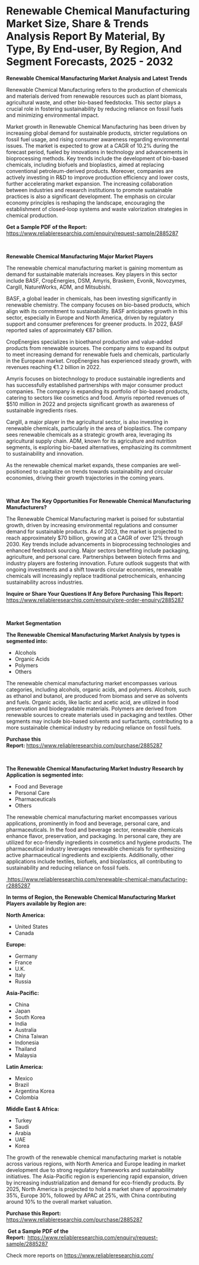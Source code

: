 <p><h1>Renewable Chemical Manufacturing Market Size, Share & Trends Analysis Report By Material, By Type, By End-user, By Region, And Segment Forecasts, 2025 - 2032</h1></p><p><strong>Renewable Chemical Manufacturing Market Analysis and Latest Trends</strong></p>
<p><p>Renewable Chemical Manufacturing refers to the production of chemicals and materials derived from renewable resources such as plant biomass, agricultural waste, and other bio-based feedstocks. This sector plays a crucial role in fostering sustainability by reducing reliance on fossil fuels and minimizing environmental impact. </p><p>Market growth in Renewable Chemical Manufacturing has been driven by increasing global demand for sustainable products, stricter regulations on fossil fuel usage, and rising consumer awareness regarding environmental issues. The market is expected to grow at a CAGR of 10.2% during the forecast period, fueled by innovations in technology and advancements in bioprocessing methods. Key trends include the development of bio-based chemicals, including biofuels and bioplastics, aimed at replacing conventional petroleum-derived products. Moreover, companies are actively investing in R&D to improve production efficiency and lower costs, further accelerating market expansion. The increasing collaboration between industries and research institutions to promote sustainable practices is also a significant development. The emphasis on circular economy principles is reshaping the landscape, encouraging the establishment of closed-loop systems and waste valorization strategies in chemical production.</p></p>
<p><strong>Get a Sample PDF of the Report:&nbsp;</strong> <a href="https://www.reliableresearchiq.com/enquiry/request-sample/2885287?utm_campaign=2797&utm_medium=2&utm_source=Github&utm_content=ia&utm_term=13032025&utm_id=renewable-chemical-manufacturing">https://www.reliableresearchiq.com/enquiry/request-sample/2885287</a></p>
<p>&nbsp;</p>
<p><strong>Renewable Chemical Manufacturing Major Market Players</strong></p>
<p><p>The renewable chemical manufacturing market is gaining momentum as demand for sustainable materials increases. Key players in this sector include BASF, CropEnergies, DSM, Amyris, Braskem, Evonik, Novozymes, Cargill, NatureWorks, ADM, and Mitsubishi. </p><p>BASF, a global leader in chemicals, has been investing significantly in renewable chemistry. The company focuses on bio-based products, which align with its commitment to sustainability. BASF anticipates growth in this sector, especially in Europe and North America, driven by regulatory support and consumer preferences for greener products. In 2022, BASF reported sales of approximately €87 billion.</p><p>CropEnergies specializes in bioethanol production and value-added products from renewable sources. The company aims to expand its output to meet increasing demand for renewable fuels and chemicals, particularly in the European market. CropEnergies has experienced steady growth, with revenues reaching €1.2 billion in 2022.</p><p>Amyris focuses on biotechnology to produce sustainable ingredients and has successfully established partnerships with major consumer product companies. The company is expanding its portfolio of bio-based products, catering to sectors like cosmetics and food. Amyris reported revenues of $510 million in 2022 and projects significant growth as awareness of sustainable ingredients rises.</p><p>Cargill, a major player in the agricultural sector, is also investing in renewable chemicals, particularly in the area of bioplastics. The company sees renewable chemicals as a strategic growth area, leveraging its agricultural supply chain. ADM, known for its agriculture and nutrition segments, is exploring bio-based alternatives, emphasizing its commitment to sustainability and innovation.</p><p>As the renewable chemical market expands, these companies are well-positioned to capitalize on trends towards sustainability and circular economies, driving their growth trajectories in the coming years.</p></p>
<p>&nbsp;</p>
<p><strong>What Are The Key Opportunities For Renewable Chemical Manufacturing Manufacturers?</strong></p>
<p><p>The Renewable Chemical Manufacturing market is poised for substantial growth, driven by increasing environmental regulations and consumer demand for sustainable products. As of 2023, the market is projected to reach approximately $70 billion, growing at a CAGR of over 12% through 2030. Key trends include advancements in bioprocessing technologies and enhanced feedstock sourcing. Major sectors benefiting include packaging, agriculture, and personal care. Partnerships between biotech firms and industry players are fostering innovation. Future outlook suggests that with ongoing investments and a shift towards circular economies, renewable chemicals will increasingly replace traditional petrochemicals, enhancing sustainability across industries.</p></p>
<p><strong>Inquire or Share Your Questions If Any Before Purchasing This Report:</strong> <a href="https://www.reliableresearchiq.com/enquiry/pre-order-enquiry/2885287?utm_campaign=2797&utm_medium=2&utm_source=Github&utm_content=ia&utm_term=13032025&utm_id=renewable-chemical-manufacturing">https://www.reliableresearchiq.com/enquiry/pre-order-enquiry/2885287</a></p>
<p>&nbsp;</p>
<p><strong>Market Segmentation</strong></p>
<p><strong>The Renewable Chemical Manufacturing Market Analysis by types is segmented into:</strong></p>
<p><ul><li>Alcohols</li><li>Organic Acids</li><li>Polymers</li><li>Others</li></ul></p>
<p><p>The renewable chemical manufacturing market encompasses various categories, including alcohols, organic acids, and polymers. Alcohols, such as ethanol and butanol, are produced from biomass and serve as solvents and fuels. Organic acids, like lactic and acetic acid, are utilized in food preservation and biodegradable materials. Polymers are derived from renewable sources to create materials used in packaging and textiles. Other segments may include bio-based solvents and surfactants, contributing to a more sustainable chemical industry by reducing reliance on fossil fuels.</p></p>
<p><strong>Purchase this Report:&nbsp;</strong><a href="https://www.reliableresearchiq.com/purchase/2885287?utm_campaign=2797&utm_medium=2&utm_source=Github&utm_content=ia&utm_term=13032025&utm_id=renewable-chemical-manufacturing">https://www.reliableresearchiq.com/purchase/2885287</a></p>
<p>&nbsp;</p>
<p><strong>The Renewable Chemical Manufacturing Market Industry Research by Application is segmented into:</strong></p>
<p><ul><li>Food and Beverage</li><li>Personal Care</li><li>Pharmaceuticals</li><li>Others</li></ul></p>
<p><p>The renewable chemical manufacturing market encompasses various applications, prominently in food and beverage, personal care, and pharmaceuticals. In the food and beverage sector, renewable chemicals enhance flavor, preservation, and packaging. In personal care, they are utilized for eco-friendly ingredients in cosmetics and hygiene products. The pharmaceutical industry leverages renewable chemicals for synthesizing active pharmaceutical ingredients and excipients. Additionally, other applications include textiles, biofuels, and bioplastics, all contributing to sustainability and reducing reliance on fossil fuels.</p></p>
<p><a href="https://www.reliableresearchiq.com/renewable-chemical-manufacturing-r2885287?utm_campaign=2797&utm_medium=2&utm_source=Github&utm_content=ia&utm_term=13032025&utm_id=renewable-chemical-manufacturing">&nbsp;https://www.reliableresearchiq.com/renewable-chemical-manufacturing-r2885287</a></p>
<p><strong>In terms of Region, the Renewable Chemical Manufacturing Market Players available by Region are:</strong></p>
<p>
    <p> <strong> North America: </strong>
        <ul>
            <li>United States</li>
            <li>Canada</li>
        </ul>
        </p> 
    <p> <strong> Europe: </strong>
        <ul>
            <li>Germany</li>
            <li>France</li>
            <li>U.K.</li>
            <li>Italy</li>
            <li>Russia</li>
        </ul>
        </p> 
    <p> <strong> Asia-Pacific: </strong>
        <ul>
            <li>China</li>
            <li>Japan</li>
            <li>South Korea</li>
            <li>India</li>
            <li>Australia</li>
            <li>China Taiwan</li>
            <li>Indonesia</li>
            <li>Thailand</li>
            <li>Malaysia</li>
        </ul>
        </p> 
    <p> <strong> Latin America: </strong>
        <ul>
            <li>Mexico</li>
            <li>Brazil</li>
            <li>Argentina Korea</li>
            <li>Colombia</li>
        </ul>
        </p> 
    <p> <strong> Middle East & Africa: </strong>
        <ul>
            <li>Turkey</li>
            <li>Saudi</li>
            <li>Arabia</li>
            <li>UAE</li>
            <li>Korea</li>
        </ul>
    </p>
    </p>
<p><p>The growth of the renewable chemical manufacturing market is notable across various regions, with North America and Europe leading in market development due to strong regulatory frameworks and sustainability initiatives. The Asia-Pacific region is experiencing rapid expansion, driven by increasing industrialization and demand for eco-friendly products. By 2025, North America is projected to hold a market share of approximately 35%, Europe 30%, followed by APAC at 25%, with China contributing around 10% to the overall market valuation.</p></p>
<p><strong>Purchase this Report: </strong><a href="https://www.reliableresearchiq.com/purchase/2885287?utm_campaign=2797&utm_medium=2&utm_source=Github&utm_content=ia&utm_term=13032025&utm_id=renewable-chemical-manufacturing">https://www.reliableresearchiq.com/purchase/2885287</a></p>
<p>&nbsp;<strong>Get a Sample PDF of the Report:&nbsp;&nbsp;</strong><a href="https://www.reliableresearchiq.com/enquiry/request-sample/2885287?utm_campaign=2797&utm_medium=2&utm_source=Github&utm_content=ia&utm_term=13032025&utm_id=renewable-chemical-manufacturing">https://www.reliableresearchiq.com/enquiry/request-sample/2885287</a></p>
<p><strong></strong></p>
<p>Check more reports on <a href="https://www.reliableresearchiq.com/?utm_campaign=2797&utm_medium=2&utm_source=Github&utm_content=ia&utm_term=13032025&utm_id=renewable-chemical-manufacturing">https://www.reliableresearchiq.com/</a></p>